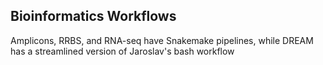 ## Bioinformatics Workflows

Amplicons, RRBS, and RNA-seq have Snakemake pipelines, while DREAM has a streamlined version of Jaroslav's bash workflow

